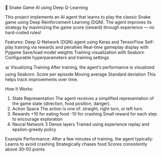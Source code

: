 🐍 Snake Game AI using Deep Q-Learning

This project implements an AI agent that learns to play the classic Snake game using Deep Reinforcement Learning (DQN). The agent improves its strategy by maximizing the game score (reward) through experience — no hard-coded rules!

Features:
  Deep Q-Network (DQN) agent using Keras and TensorFlow
  Self-play training via rewards and penalties
  Real-time gameplay display with Pygame
  Save/load model weights
  Training visualization with Seaborn
  Configurable hyperparameters and training settings

📊 Visualizing Training
After training, the agent’s performance is visualized using Seaborn:
  Score per episode
  Moving average
  Standard deviation
  This helps track improvements over time.


How It Works:
1. State Representation
    The agent receives a simplified representation of the game state (direction, food position, danger).
2. Action Space
    The action is one of: straight, right turn, or left turn.
3. Rewards
    +10 for eating food
    -10 for crashing
    Small reward for each step to encourage exploration
4. Neural Network
    3 Dense layers
    Trained using experience replay and epsilon-greedy policy

Example Performance:
After a few minutes of training, the agent typically:
  Learns to avoid crashing
  Strategically chases food
  Scores consistently above 30–50 points
